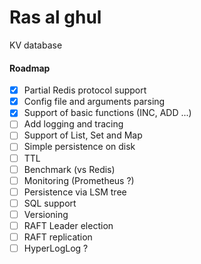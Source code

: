 # Ras al ghul
KV database

#### Roadmap
- [x] Partial Redis protocol support
- [x] Config file and arguments parsing
- [x] Support of basic functions (INC, ADD ...)
- [ ] Add logging and tracing
- [ ] Support of List, Set and Map
- [ ] Simple persistence on disk
- [ ] TTL
- [ ] Benchmark (vs Redis)
- [ ] Monitoring (Prometheus  ?)
- [ ] Persistence via LSM tree
- [ ] SQL support
- [ ] Versioning
- [ ] RAFT Leader election
- [ ] RAFT replication
- [ ] HyperLogLog ?
